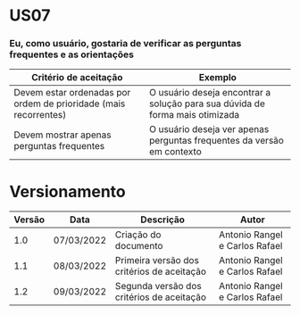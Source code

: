 # US07

### Eu, como usuário, gostaria de verificar as perguntas frequentes e as orientações

| Critério de aceitação                                            | Exemplo                                                                      |
| ---------------------------------------------------------------- | ---------------------------------------------------------------------------- |
| Devem estar ordenadas por ordem de prioridade (mais recorrentes) | O usuário deseja encontrar a solução para sua dúvida de forma mais otimizada |
| Devem mostrar apenas perguntas frequentes                        | O usuário deseja ver apenas perguntas frequentes da versão em contexto       |

# Versionamento

| Versão | Data       | Descrição                                  | Autor                          |
| ------ | ---------- | ------------------------------------------ | ------------------------------ |
| 1.0    | 07/03/2022 | Criação do documento                       | Antonio Rangel e Carlos Rafael |
| 1.1    | 08/03/2022 | Primeira versão dos critérios de aceitação | Antonio Rangel e Carlos Rafael |
| 1.2    | 09/03/2022 | Segunda versão dos critérios de aceitação  | Antonio Rangel e Carlos Rafael |
